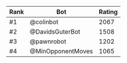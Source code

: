 Rank|Bot|Rating
---|---|---
#1|@colinbot|2067
#2|@DavidsGuterBot|1508
#3|@pawnrobot|1202
#4|@MinOpponentMoves|1065
